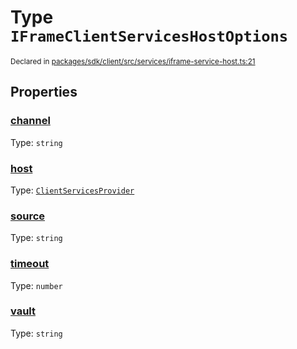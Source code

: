 # Type `IFrameClientServicesHostOptions`
<sub>Declared in [packages/sdk/client/src/services/iframe-service-host.ts:21](https://github.com/dxos/dxos/blob/4d6eae504/packages/sdk/client/src/services/iframe-service-host.ts#L21)</sub>




## Properties
### [channel](https://github.com/dxos/dxos/blob/4d6eae504/packages/sdk/client/src/services/iframe-service-host.ts#L24)
Type: <code>string</code>




### [host](https://github.com/dxos/dxos/blob/4d6eae504/packages/sdk/client/src/services/iframe-service-host.ts#L22)
Type: <code>[ClientServicesProvider](/api/@dxos/client/interfaces/ClientServicesProvider)</code>




### [source](https://github.com/dxos/dxos/blob/4d6eae504/packages/sdk/client/src/services/iframe-service-host.ts#L23)
Type: <code>string</code>




### [timeout](https://github.com/dxos/dxos/blob/4d6eae504/packages/sdk/client/src/services/iframe-service-host.ts#L26)
Type: <code>number</code>




### [vault](https://github.com/dxos/dxos/blob/4d6eae504/packages/sdk/client/src/services/iframe-service-host.ts#L25)
Type: <code>string</code>





